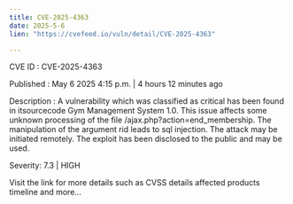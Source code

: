 ```yaml
---
title: CVE-2025-4363
date: 2025-5-6
lien: "https://cvefeed.io/vuln/detail/CVE-2025-4363"

---
```


CVE ID : CVE-2025-4363

Published :  May 6
2025
4:15 p.m. | 4 hours
12 minutes ago

Description : A vulnerability
which was classified as critical
has been found in itsourcecode Gym Management System 1.0. This issue affects some unknown processing of the file /ajax.php?action=end_membership. The manipulation of the argument rid leads to sql injection. The attack may be initiated remotely. The exploit has been disclosed to the public and may be used.

Severity: 7.3 | HIGH

Visit the link for more details
such as CVSS details
affected products
timeline
and more...
